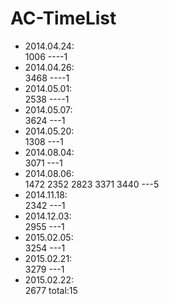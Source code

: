 # AC-TimeList
* 2014.04.24:  
1006   ----1
* 2014.04.26:  
3468   ----1
* 2014.05.01:  
2538   ----1
* 2014.05.07:  
3624   ---1
* 2014.05.20:  
1308   ---1
* 2014.08.04:  
3071   ---1
* 2014.08.06:  
1472 2352 2823 3371 3440   ---5
* 2014.11.18:  
2342   ---1
* 2014.12.03:  
2955   ---1
* 2015.02.05:  
3254   ---1
* 2015.02.21:  
3279   ---1
* 2015.02.22:  
2677
total:15
